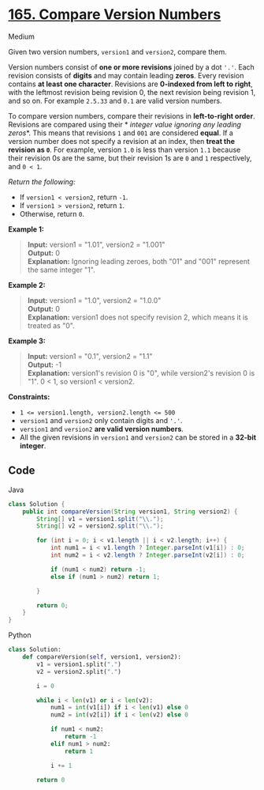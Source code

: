 # [165. Compare Version Numbers](https://leetcode.com/problems/compare-version-numbers/)

Medium

Given two version numbers, `version1`  and  `version2`, compare them.

Version numbers consist of  **one or more revisions**  joined by a dot `'.'`. Each revision consists of  **digits** and
may contain leading  **zeros**. Every revision contains  **at least one character**. Revisions are  **0-indexed from
left to right**, with the leftmost revision being revision 0, the next revision being revision 1, and so on. For
example `2.5.33` and `0.1` are valid version numbers.

To compare version numbers, compare their revisions in  **left-to-right order**. Revisions are compared using their *
*integer value ignoring any leading zeros**. This means that revisions `1` and `001` are considered **equal**. If a
version number does not specify a revision at an index, then **treat the revision as `0`**. For example, version `1.0`
is less than version `1.1` because their revision 0s are the same, but their revision 1s are `0` and `1` respectively,
and `0 < 1`.

_Return the following:_

- If  `version1 < version2`, return  `-1`.
- If  `version1 > version2`, return  `1`.
- Otherwise, return  `0`.

**Example 1:**
> **Input:** version1 = "1.01", version2 = "1.001"  
> **Output:** 0  
> **Explanation:** Ignoring leading zeroes, both "01" and "001" represent the same integer "1".

**Example 2:**
> **Input:** version1 = "1.0", version2 = "1.0.0"  
> **Output:** 0  
> **Explanation:** version1 does not specify revision 2, which means it is treated as "0".

**Example 3:**
> **Input:** version1 = "0.1", version2 = "1.1"  
> **Output:** -1  
> **Explanation:** version1's revision 0 is "0", while version2's revision 0 is "1". 0 < 1, so version1 < version2.

**Constraints:**

- `1 <= version1.length, version2.length <= 500`
- `version1`  and  `version2` only contain digits and  `'.'`.
- `version1`  and  `version2` **are valid version numbers**.
- All the given revisions in `version1`  and  `version2` can be stored in a **32-bit integer**.

## Code

Java

```java []
class Solution {
    public int compareVersion(String version1, String version2) {
        String[] v1 = version1.split("\\.");
        String[] v2 = version2.split("\\.");

        for (int i = 0; i < v1.length || i < v2.length; i++) {
            int num1 = i < v1.length ? Integer.parseInt(v1[i]) : 0;
            int num2 = i < v2.length ? Integer.parseInt(v2[i]) : 0;

            if (num1 < num2) return -1;
            else if (num1 > num2) return 1;

        }

        return 0;
    }
}
```

Python

``` Python []
class Solution:
    def compareVersion(self, version1, version2):
        v1 = version1.split(".")
        v2 = version2.split(".")

        i = 0

        while i < len(v1) or i < len(v2):
            num1 = int(v1[i]) if i < len(v1) else 0
            num2 = int(v2[i]) if i < len(v2) else 0

            if num1 < num2:
                return -1
            elif num1 > num2:
                return 1

            i += 1

        return 0
```

